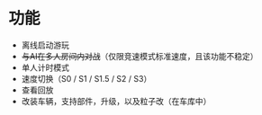 # 功能

- 离线启动游玩
- ~~与AI在多人房间内对战~~（仅限竞速模式标准速度，且该功能不稳定）
- 单人计时模式
- 速度切换（S0 / S1 / S1.5 / S2 / S3）
- 查看回放
- 改装车辆，支持部件，升级，以及粒子改（在车库中）
